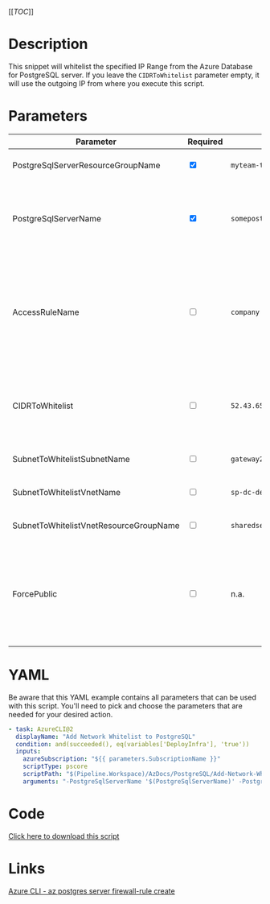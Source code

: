[[_TOC_]]

# Description

This snippet will whitelist the specified IP Range from the Azure Database for PostgreSQL server. If you leave the `CIDRToWhitelist` parameter empty, it will use the outgoing IP from where you execute this script.

# Parameters

| Parameter                              | Required                        | Example Value                                    | Description                                                                                                                                                                                                                               |
| -------------------------------------- | ------------------------------- | ------------------------------------------------ | ----------------------------------------------------------------------------------------------------------------------------------------------------------------------------------------------------------------------------------------- |
| PostgreSqlServerResourceGroupName      | <input type="checkbox" checked> | `myteam-testapi-$(Release.EnvironmentName)`      | The name of the resource group the PostgreSQL Server is in.                                                                                                                                                                               |
| PostgreSqlServerName                   | <input type="checkbox" checked> | `somepostgresqlserver$(Release.EnvironmentName)` | The name for the PostgreSQL Server resource. It's recommended to use just alphanumerical characters without hyphens etc.                                                                                                                  |
| AccessRuleName                         | <input type="checkbox">         | `company hq`                                     | You can override the name for this accessrule. If you leave this empty, the `CIDRToWhitelist` will be used for the naming (automatically). We recommend to leave this empty for ephemeral whitelists like Azure DevOps Hosted Agent ip's. |
| CIDRToWhitelist                        | <input type="checkbox">         | `52.43.65.123/32`                                | IP range in [CIDR](https://en.wikipedia.org/wiki/Classless_Inter-Domain_Routing) notation that should be whitelisted. If you leave this value empty, it will whitelist the machine's ip where you're running the script from.             |
| SubnetToWhitelistSubnetName            | <input type="checkbox">         | `gateway2-subnet`                                | The name of the subnet you want to get whitelisted.                                                                                                                                                                                       |
| SubnetToWhitelistVnetName              | <input type="checkbox">         | `sp-dc-dev-001-vnet`                             | The vnetname of the subnet you want to get whitelisted.                                                                                                                                                                                   |
| SubnetToWhitelistVnetResourceGroupName | <input type="checkbox">         | `sharedservices-rg`                              | The VnetResourceGroupName your Vnet resides in.                                                                                                                                                                                           |
| ForcePublic                            | <input type="checkbox">         | n.a.                                             | If you are not using any networking settings, you need to pass this boolean to confirm you are willingly creating a public resource (to avoid unintended public resources). You can pass it as a switch without a value (`-ForcePublic`). |

# YAML

Be aware that this YAML example contains all parameters that can be used with this script. You'll need to pick and choose the parameters that are needed for your desired action.

```yaml
- task: AzureCLI@2
  displayName: "Add Network Whitelist to PostgreSQL"
  condition: and(succeeded(), eq(variables['DeployInfra'], 'true'))
  inputs:
    azureSubscription: "${{ parameters.SubscriptionName }}"
    scriptType: pscore
    scriptPath: "$(Pipeline.Workspace)/AzDocs/PostgreSQL/Add-Network-Whitelist-to-PostgreSQL.ps1"
    arguments: "-PostgreSqlServerName '$(PostgreSqlServerName)' -PostgreSqlServerResourceGroupName '$(PostgreSqlServerResourceGroupName)' -AccessRuleName '$(AccessRuleName)' -CIDRToWhitelist '$(CIDRToWhitelist)' -SubnetToWhitelistSubnetName '$(SubnetToWhitelistSubnetName)' -SubnetToWhitelistVnetName '$(SubnetToWhitelistVnetName)' -SubnetToWhitelistVnetResourceGroupName '$(SubnetToWhitelistVnetResourceGroupName)'"
```

# Code

[Click here to download this script](../../../../src/PostgreSQL/Add-IP-Whitelist-to-PostgreSQL.ps1)

# Links

[Azure CLI - az postgres server firewall-rule create](https://docs.microsoft.com/en-us/cli/azure/postgres/server/firewall-rule?view=azure-cli-latest#az_postgres_server_firewall_rule_create)
